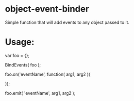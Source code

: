 # object-event-binder
Simple function that will add events to any object passed to it.

# Usage:
var foo = {};

BindEvents( foo );

foo.on('eventName', function( arg1, arg2 ){
  
});

foo.emit( 'eventName', arg1, arg2 );
